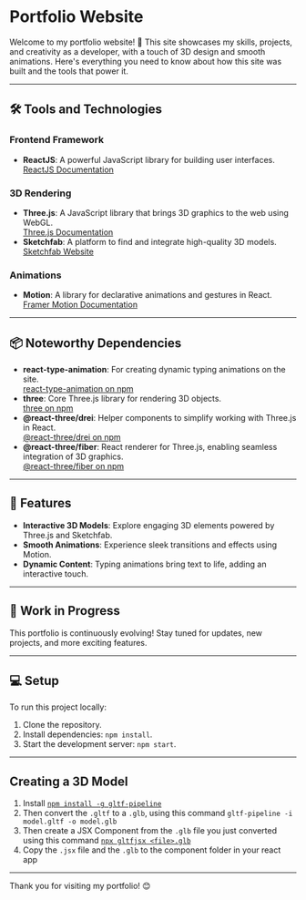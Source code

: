 # Portfolio Website

Welcome to my portfolio website! 🚀 This site showcases my skills, projects, and creativity as a developer, with a touch of 3D design and smooth animations. Here's everything you need to know about how this site was built and the tools that power it.

---

## 🛠️ Tools and Technologies

### **Frontend Framework**

- **ReactJS**: A powerful JavaScript library for building user interfaces.  
  [ReactJS Documentation](https://reactjs.org/)

### **3D Rendering**

- **Three.js**: A JavaScript library that brings 3D graphics to the web using WebGL.  
  [Three.js Documentation](https://threejs.org/)
- **Sketchfab**: A platform to find and integrate high-quality 3D models.  
  [Sketchfab Website](https://sketchfab.com/)

### **Animations**

- **Motion**: A library for declarative animations and gestures in React.  
  [Framer Motion Documentation](https://www.framer.com/motion/)

---

## 📦 Noteworthy Dependencies

- **react-type-animation**: For creating dynamic typing animations on the site.  
  [react-type-animation on npm](https://www.npmjs.com/package/react-type-animation)
- **three**: Core Three.js library for rendering 3D objects.  
  [three on npm](https://www.npmjs.com/package/three)
- **@react-three/drei**: Helper components to simplify working with Three.js in React.  
  [@react-three/drei on npm](https://www.npmjs.com/package/@react-three/drei)
- **@react-three/fiber**: React renderer for Three.js, enabling seamless integration of 3D graphics.  
  [@react-three/fiber on npm](https://www.npmjs.com/package/@react-three/fiber)

---

## 🎨 Features

- **Interactive 3D Models**: Explore engaging 3D elements powered by Three.js and Sketchfab.
- **Smooth Animations**: Experience sleek transitions and effects using Motion.
- **Dynamic Content**: Typing animations bring text to life, adding an interactive touch.

---

## 🚧 Work in Progress

This portfolio is continuously evolving! Stay tuned for updates, new projects, and more exciting features.

---

## 💻 Setup

To run this project locally:

1. Clone the repository.
2. Install dependencies: `npm install`.
3. Start the development server: `npm start`.

---

## Creating a 3D Model

1. Install [`npm install -g gltf-pipeline`](https://www.npmjs.com/package/gltf-pipeline)
2. Then convert the `.gltf` to a `.glb`, using this command `gltf-pipeline -i model.gltf -o model.glb`
3. Then create a JSX Component from the `.glb` file you just converted using this command [`npx gltfjsx <file>.glb`](https://github.com/pmndrs/gltfjsx)
4. Copy the `.jsx` file and the `.glb` to the component folder in your react app

---

Thank you for visiting my portfolio! 😊
